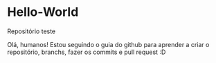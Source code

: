 # Hello-World
Repositório teste

Olá, humanos!
Estou seguindo o guia do github para aprender a criar o repositório, branchs, fazer os commits e pull request :D
